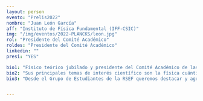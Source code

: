 ```yaml
---
layout: person
evento: "Prelis2022"
nombre: "Juan León García"
aff: "Instituto de Física Fundamental (IFF-CSIC)"
img: "/img/eventos/2022-PLANCKS/leon.jpg"
rol: "Presidente del Comité Académico"
roldes: "Presidente del Comité Académico"
linkedin: ""
presi: "YES"

bio1: "Físico teórico jubilado y presidente del Comité Académico de las Preliminares de PLANCKS desde 2019."
bio2: "Sus principales temas de interés científico son la física cuántica y de partículas, sobre las que publicó numerosas investigaciones durante su etapa profesional. Trabajó en diversos grupos científicos tanto en España como en el extranjero como el FermiLab (DoE, USA) o el International Center of Theoretical Physics (ICTP, UNESCO-Italy), donde hizo su doctorado. Es además fundador del grupo QUINFOG en el CSIC. También ha formado parte de varios comités científicos nacionales e internacionales como la Comisión Científica del CSIC, el ESA Horizon 200+ Survey Committee o el IRSQI Council."
bio3: "Desde el Grupo de Estudiantes de la RSEF queremos destacar y agradecer el incansable compromiso de Juan con la excelencia científica del país. No sólo se encarga de velar por la calidad del examen de las Preliminares de PLANCKS, sino que es también miembro del Comité de las Olimpiadas de Física Internacionales y jurado de otras competiciones internacionales para jóvenes estudiantes e investigadores."


---
```


